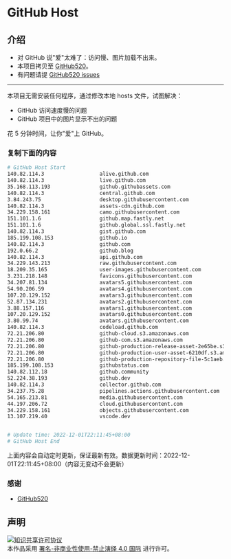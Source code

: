 # GitHub Host
## 介绍
- 对 GitHub 说"爱"太难了：访问慢、图片加载不出来。
- 本项目拷贝至 [GitHub520](https://github.com/521xueweihan/GitHub520)。
- 有问题请提 [GitHub520 issues](https://github.com/521xueweihan/GitHub520/issues/new)

---

本项目无需安装任何程序，通过修改本地 hosts 文件，试图解决：
- GitHub 访问速度慢的问题
- GitHub 项目中的图片显示不出的问题

花 5 分钟时间，让你"爱"上 GitHub。

### 复制下面的内容
```bash
# GitHub Host Start
140.82.114.3                  alive.github.com
140.82.114.3                  live.github.com
35.168.113.193                github.githubassets.com
140.82.114.3                  central.github.com
3.84.243.75                   desktop.githubusercontent.com
140.82.114.3                  assets-cdn.github.com
34.229.158.161                camo.githubusercontent.com
151.101.1.6                   github.map.fastly.net
151.101.1.6                   github.global.ssl.fastly.net
140.82.114.3                  gist.github.com
185.199.108.153               github.io
140.82.114.3                  github.com
192.0.66.2                    github.blog
140.82.114.3                  api.github.com
34.229.143.213                raw.githubusercontent.com
18.209.35.165                 user-images.githubusercontent.com
3.231.218.148                 favicons.githubusercontent.com
34.207.81.134                 avatars5.githubusercontent.com
54.90.206.59                  avatars4.githubusercontent.com
107.20.129.152                avatars3.githubusercontent.com
52.87.134.231                 avatars2.githubusercontent.com
3.88.157.116                  avatars1.githubusercontent.com
107.20.129.152                avatars0.githubusercontent.com
3.80.99.74                    avatars.githubusercontent.com
140.82.114.3                  codeload.github.com
72.21.206.80                  github-cloud.s3.amazonaws.com
72.21.206.80                  github-com.s3.amazonaws.com
72.21.206.80                  github-production-release-asset-2e65be.s3.amazonaws.com
72.21.206.80                  github-production-user-asset-6210df.s3.amazonaws.com
72.21.206.80                  github-production-repository-file-5c1aeb.s3.amazonaws.com
185.199.108.153               githubstatus.com
140.82.112.18                 github.community
52.224.38.193                 github.dev
140.82.114.3                  collector.github.com
34.237.75.28                  pipelines.actions.githubusercontent.com
54.165.213.81                 media.githubusercontent.com
44.197.206.72                 cloud.githubusercontent.com
34.229.158.161                objects.githubusercontent.com
13.107.219.40                 vscode.dev


# Update time: 2022-12-01T22:11:45+08:00
# GitHub Host End

```
上面内容会自动定时更新，保证最新有效。数据更新时间：2022-12-01T22:11:45+08:00（内容无变动不会更新）

### 感谢

- [GitHub520](https://github.com/521xueweihan/GitHub520)

## 声明
<a rel="license" href="https://creativecommons.org/licenses/by-nc-nd/4.0/deed.zh"><img alt="知识共享许可协议" style="border-width: 0" src="https://licensebuttons.net/l/by-nc-nd/4.0/88x31.png"></a><br>本作品采用 <a rel="license" href="https://creativecommons.org/licenses/by-nc-nd/4.0/deed.zh">署名-非商业性使用-禁止演绎 4.0 国际</a> 进行许可。